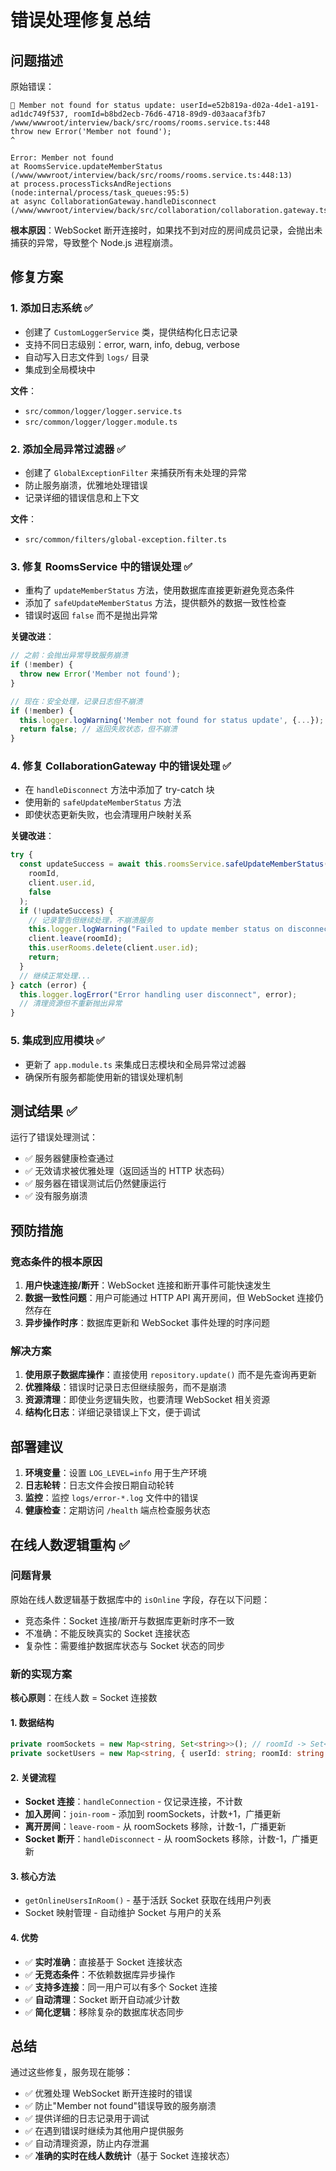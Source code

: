 # 错误处理修复总结

## 问题描述

原始错误：

```
🔄 Member not found for status update: userId=e52b819a-d02a-4de1-a191-ad1dc749f537, roomId=b8bd2ecb-76d6-4718-89d9-d03aacaf3fb7
/www/wwwroot/interview/back/src/rooms/rooms.service.ts:448
throw new Error('Member not found');
^

Error: Member not found
at RoomsService.updateMemberStatus (/www/wwwroot/interview/back/src/rooms/rooms.service.ts:448:13)
at process.processTicksAndRejections (node:internal/process/task_queues:95:5)
at async CollaborationGateway.handleDisconnect (/www/wwwroot/interview/back/src/collaboration/collaboration.gateway.ts:115:9)
```

**根本原因**：WebSocket 断开连接时，如果找不到对应的房间成员记录，会抛出未捕获的异常，导致整个 Node.js 进程崩溃。

## 修复方案

### 1. 添加日志系统 ✅

- 创建了 `CustomLoggerService` 类，提供结构化日志记录
- 支持不同日志级别：error, warn, info, debug, verbose
- 自动写入日志文件到 `logs/` 目录
- 集成到全局模块中

**文件**：

- `src/common/logger/logger.service.ts`
- `src/common/logger/logger.module.ts`

### 2. 添加全局异常过滤器 ✅

- 创建了 `GlobalExceptionFilter` 来捕获所有未处理的异常
- 防止服务崩溃，优雅地处理错误
- 记录详细的错误信息和上下文

**文件**：

- `src/common/filters/global-exception.filter.ts`

### 3. 修复 RoomsService 中的错误处理 ✅

- 重构了 `updateMemberStatus` 方法，使用数据库直接更新避免竞态条件
- 添加了 `safeUpdateMemberStatus` 方法，提供额外的数据一致性检查
- 错误时返回 `false` 而不是抛出异常

**关键改进**：

```typescript
// 之前：会抛出异常导致服务崩溃
if (!member) {
  throw new Error('Member not found');
}

// 现在：安全处理，记录日志但不崩溃
if (!member) {
  this.logger.logWarning('Member not found for status update', {...});
  return false; // 返回失败状态，但不崩溃
}
```

### 4. 修复 CollaborationGateway 中的错误处理 ✅

- 在 `handleDisconnect` 方法中添加了 try-catch 块
- 使用新的 `safeUpdateMemberStatus` 方法
- 即使状态更新失败，也会清理用户映射关系

**关键改进**：

```typescript
try {
  const updateSuccess = await this.roomsService.safeUpdateMemberStatus(
    roomId,
    client.user.id,
    false
  );
  if (!updateSuccess) {
    // 记录警告但继续处理，不崩溃服务
    this.logger.logWarning("Failed to update member status on disconnect");
    client.leave(roomId);
    this.userRooms.delete(client.user.id);
    return;
  }
  // 继续正常处理...
} catch (error) {
  this.logger.logError("Error handling user disconnect", error);
  // 清理资源但不重新抛出异常
}
```

### 5. 集成到应用模块 ✅

- 更新了 `app.module.ts` 来集成日志模块和全局异常过滤器
- 确保所有服务都能使用新的错误处理机制

## 测试结果 ✅

运行了错误处理测试：

- ✅ 服务器健康检查通过
- ✅ 无效请求被优雅处理（返回适当的 HTTP 状态码）
- ✅ 服务器在错误测试后仍然健康运行
- ✅ 没有服务崩溃

## 预防措施

### 竞态条件的根本原因

1. **用户快速连接/断开**：WebSocket 连接和断开事件可能快速发生
2. **数据一致性问题**：用户可能通过 HTTP API 离开房间，但 WebSocket 连接仍然存在
3. **异步操作时序**：数据库更新和 WebSocket 事件处理的时序问题

### 解决方案

1. **使用原子数据库操作**：直接使用 `repository.update()` 而不是先查询再更新
2. **优雅降级**：错误时记录日志但继续服务，而不是崩溃
3. **资源清理**：即使业务逻辑失败，也要清理 WebSocket 相关资源
4. **结构化日志**：详细记录错误上下文，便于调试

## 部署建议

1. **环境变量**：设置 `LOG_LEVEL=info` 用于生产环境
2. **日志轮转**：日志文件会按日期自动轮转
3. **监控**：监控 `logs/error-*.log` 文件中的错误
4. **健康检查**：定期访问 `/health` 端点检查服务状态

## 在线人数逻辑重构 ✅

### 问题背景

原始在线人数逻辑基于数据库中的 `isOnline` 字段，存在以下问题：

- 竞态条件：Socket 连接/断开与数据库更新时序不一致
- 不准确：不能反映真实的 Socket 连接状态
- 复杂性：需要维护数据库状态与 Socket 状态的同步

### 新的实现方案

**核心原则**：在线人数 = Socket 连接数

#### 1. 数据结构

```typescript
private roomSockets = new Map<string, Set<string>>(); // roomId -> Set<socketId>
private socketUsers = new Map<string, { userId: string; roomId: string }>(); // socketId -> user info
```

#### 2. 关键流程

- **Socket 连接**：`handleConnection` - 仅记录连接，不计数
- **加入房间**：`join-room` - 添加到 roomSockets，计数+1，广播更新
- **离开房间**：`leave-room` - 从 roomSockets 移除，计数-1，广播更新
- **Socket 断开**：`handleDisconnect` - 从 roomSockets 移除，计数-1，广播更新

#### 3. 核心方法

- `getOnlineUsersInRoom()` - 基于活跃 Socket 获取在线用户列表
- Socket 映射管理 - 自动维护 Socket 与用户的关系

#### 4. 优势

- ✅ **实时准确**：直接基于 Socket 连接状态
- ✅ **无竞态条件**：不依赖数据库异步操作
- ✅ **支持多连接**：同一用户可以有多个 Socket 连接
- ✅ **自动清理**：Socket 断开自动减少计数
- ✅ **简化逻辑**：移除复杂的数据库状态同步

## 总结

通过这些修复，服务现在能够：

- ✅ 优雅处理 WebSocket 断开连接时的错误
- ✅ 防止"Member not found"错误导致的服务崩溃
- ✅ 提供详细的日志记录用于调试
- ✅ 在遇到错误时继续为其他用户提供服务
- ✅ 自动清理资源，防止内存泄漏
- ✅ **准确的实时在线人数统计**（基于 Socket 连接状态）
